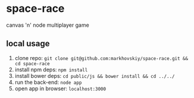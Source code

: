 # space-race

canvas 'n' node multiplayer game

## local usage

1. clone repo: `git clone git@github.com:markhovskiy/space-race.git && cd space-race`
2. install npm deps: `npm install`
3. install bower deps: `cd public/js && bower install && cd ../../`
4. run the back-end: `node app`
5. open app in browser: `localhost:3000`
